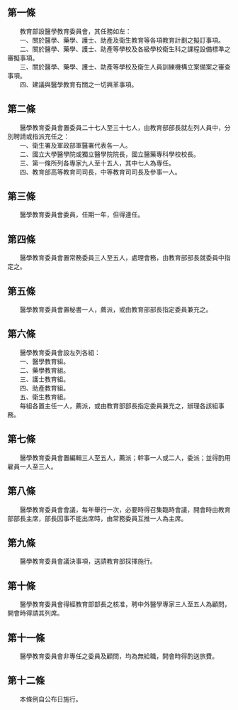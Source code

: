 第一條 
-------
　　教育部設醫學教育委員會，其任務如左：  
　　一、關於醫學、藥學、護士、助產及衛生教育等各項教育計劃之擬訂事項。  
　　二、關於醫學、藥學、護士、助產等學校及各級學校衛生科之課程設備標準之審擬事項。  
　　三、關於醫學、藥學、護士、助產等學校及衛生人員訓練機構立案備案之審查事項。  
　　四、建議與醫學教育有關之一切興革事項。  


第二條 
-------
　　醫學教育委員會置委員二十七人至三十七人，由教育部部長就左列人員中，分別聘請或指派充任之：  
　　一、衛生署及軍政部軍醫署代表各一人。  
　　二、國立大學醫學院或獨立醫學院院長，國立醫藥專科學校校長。  
　　三、第一條所列各專家九人至十五人，其中七人為專任。  
　　四、教育部高等教育司司長，中等教育司司長及參事一人。  


第三條 
-------
　　醫學教育委員會委員，任期一年，但得連任。  


第四條 
-------
　　醫學教育委員會置常務委員三人至五人，處理會務，由教育部部長就委員中指定之。  


第五條 
-------
　　醫學教育委員會置秘書一人，薦派，或由教育部部長指定委員兼充之。  


第六條 
-------
　　醫學教育委員會設左列各組：  
　　一、醫學教育組。  
　　二、藥學教育組。  
　　三、護士教育組。  
　　四、助產教育組。  
　　五、衛生教育組。  
　　每組各置主任一人，薦派，或由教育部部長指定委員兼充之，辦理各該組事務。  


第七條 
-------
　　醫學教育委員會置編輯三人至五人，薦派；幹事一人或二人，委派；並得酌用雇員一人至三人。  


第八條 
-------
　　醫學教育委員會會議，每年舉行一次，必要時得召集臨時會議，開會時由教育部部長主席，部長因事不能出席時，由常務委員互推一人為主席。  


第九條 
-------
　　醫學教育委員會議決事項，送請教育部採擇施行。  


第十條 
-------
　　醫學教育委員會得經教育部部長之核准，聘中外醫學專家三人至五人為顧問，開會時得請其列席。  


第十一條 
---------
　　醫學教育委員會非專任之委員及顧問，均為無給職，開會時得酌送旅費。  


第十二條 
---------
　　本條例自公布日施行。